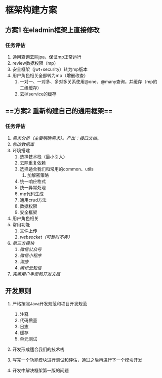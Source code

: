 # 框架构建方案

## 方案1 在eladmin框架上直接修改

### 任务评估

1. 通用查询去除jpa，保证mp正常运行
2. review数据权限（mp）
3. 安全框架（jwt+security）转为mp版本
4. 用户角色相关全部转为mp（增删改查）
   1. 一对一、一对多、多对多关系使用@one、@many查询，并缓存（mp的二级缓存）
   2. 去掉service的缓存



## ==方案2 重新构建自己的通用框架==

### 任务评估

1. *需求分析（主要明确需求）。产出：接口文档。*
2. *修改数据库*
3. 环境搭建
   1. 选择技术栈（最小引入）
   2. 去除重复依赖
   3. 选择适合我们和常用的common、utils
      1. 加解密策略
   4. 统一响应格式
   5. 统一异常处理
   6. mp代码生成
   7. 通用crud方法
   8. 数据权限
   9. 安全框架
4. 用户角色相关
5. 常用功能
   1. 文件上传
   2. *websocket（可暂时不弄）*
6. *第三方模块*
   1. *微信公众号*
   2. *微信小程序*
   3. *海康*
   4. *腾讯云短信*
7. *完善用户手册和开发文档*



## 开发原则

1. 严格按照Java开发规范和项目开发规范

   1. 注释
   2. 代码质量
   3. 日志
   4. 缓存
   5. 单元测试

2. 开发形成适合我们的技术栈

3. 写完一个功能模块进行测试和评估，通过之后再进行下一个模块开发

4. 开发中解决框架第一版的问题

   